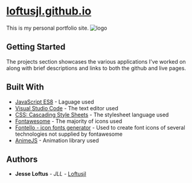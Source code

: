 # [loftusjl.github.io](https://loftusjl.github.io/)

This is my personal portfolio site.
![logo](https://loftusjl.github.io/assets/images/site.PNG)

## Getting Started

The projects section showcases the various applications I've worked on along with brief descriptions and links to both the github and live pages.

## Built With

- [JavaScript ES8](https://www.ecma-international.org/ecma-262/8.0/index.html) - Laguage used
- [Visual Studio Code](https://code.visualstudio.com/) - The text editor used
- [CSS: Cascading Style Sheets](https://developer.mozilla.org/en-US/docs/Web/CSS) - The stylesheet language used
- [Fontawesome](https://fontawesome.com/?from=io) - The majority of icons used
- [Fontello - icon fonts generator](http://fontello.com/) - Used to create font icons of several technologies not supplied by fontawesome
- [AnimeJS](https://animejs.com/) - Animation library used

## Authors

- **Jesse Loftus** - _JLL_ - [Loftusjl](https://github.com/loftusjl)
